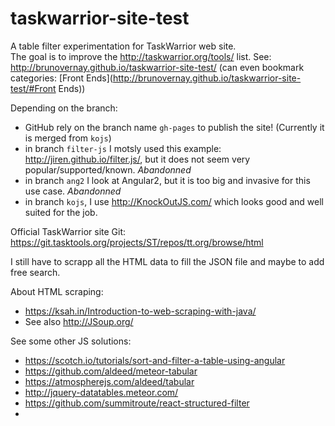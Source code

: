 # taskwarrior-site-test

A table filter experimentation for TaskWarrior web site.  
The goal is to improve the http://taskwarrior.org/tools/ list.
See: http://brunovernay.github.io/taskwarrior-site-test/ (can even bookmark categories:  [Front Ends](http://brunovernay.github.io/taskwarrior-site-test/#Front Ends))

Depending on the branch: 

* GitHub rely on the branch name `gh-pages` to publish the site! (Currently it is merged from `kojs`)
* in branch `filter-js` I motsly used this example: http://jiren.github.io/filter.js/, but it does not seem very popular/supported/known. _Abandonned_
* in branch `ang2` I look at Angular2, but it is too big and invasive for this use case. _Abandonned_
* in branch `kojs`, I use http://KnockOutJS.com/ which looks good and well suited for the job.

Official TaskWarrior site Git: https://git.tasktools.org/projects/ST/repos/tt.org/browse/html

I still have to scrapp all the HTML data to fill the JSON file  and maybe to add free search.

About HTML scraping:

* https://ksah.in/Introduction-to-web-scraping-with-java/
* See also http://JSoup.org/

See some other JS solutions:

* https://scotch.io/tutorials/sort-and-filter-a-table-using-angular
* https://github.com/aldeed/meteor-tabular
* https://atmospherejs.com/aldeed/tabular
* http://jquery-datatables.meteor.com/
* https://github.com/summitroute/react-structured-filter
* 
